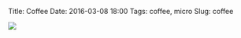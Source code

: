 Title: Coffee
Date: 2016-03-08 18:00
Tags: coffee, micro
Slug: coffee

<img src="{static}/media/images/2016-03-08 cappucino.jpg" class="align-center" loading="lazy" />
